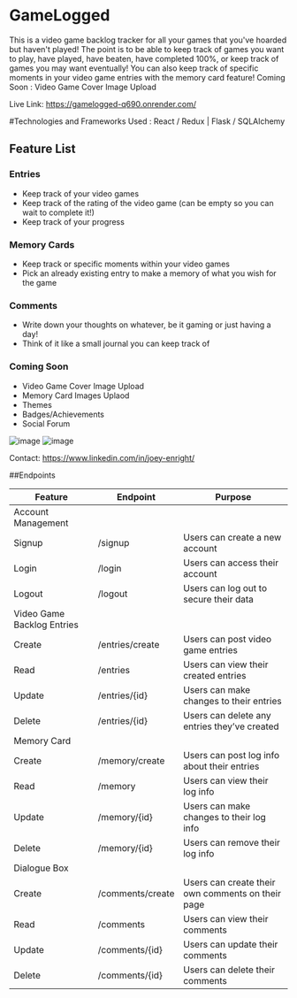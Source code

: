 # GameLogged

This is a video game backlog tracker for all your games that you've hoarded but haven't played!
The point is to be able to keep track of games you want to play, have played, have beaten, have completed 100%, or keep track of games you may want eventually!
You can also keep track of specific moments in your video game entries with the memory card feature!
Coming Soon : Video Game Cover Image Upload

Live Link: https://gamelogged-q690.onrender.com/


#Technologies and Frameworks Used : React / Redux | Flask / SQLAlchemy 

## Feature List

### Entries
- Keep track of your video games 
- Keep track of the rating of the video game (can be empty so you can wait to complete it!)
- Keep track of your progress

### Memory Cards
- Keep track or specific moments within your video games
- Pick an already existing entry to make a memory of what you wish for the game

### Comments
- Write down your thoughts on whatever, be it gaming or just having a day!
- Think of it like a small journal you can keep track of

### Coming Soon
- Video Game Cover Image Upload
- Memory Card Images Uplaod
- Themes
- Badges/Achievements
- Social Forum

![image](https://github.com/Jojovial/GameLogged/assets/114697414/7ac756df-2bf9-452a-a351-527ddd82df61)
![image](https://github.com/Jojovial/GameLogged/assets/114697414/c7747241-6c84-4db9-bd7f-175e2e5bf596)

Contact:
https://www.linkedin.com/in/joey-enright/

##Endpoints

| Feature                  | Endpoint           | Purpose                                           |
|--------------------------|--------------------|---------------------------------------------------|
| Account Management       |                    |                                                   |
| Signup                   | /signup            | Users can create a new account                   |
| Login                    | /login             | Users can access their account                   |
| Logout                   | /logout            | Users can log out to secure their data            |
| Video Game Backlog Entries |                   |                                                   |
| Create                   | /entries/create    | Users can post video game entries                |
| Read                     | /entries           | Users can view their created entries             |
| Update                   | /entries/{id}      | Users can make changes to their entries          |
| Delete                   | /entries/{id}      | Users can delete any entries they’ve created     |
| Memory Card              |                    |                                                   |
| Create                   | /memory/create     | Users can post log info about their entries      |
| Read                     | /memory            | Users can view their log info                    |
| Update                   | /memory/{id}       | Users can make changes to their log info         |
| Delete                   | /memory/{id}       | Users can remove their log info                  |
| Dialogue Box             |                    |                                                   |
| Create                   | /comments/create   | Users can create their own comments on their page|
| Read                     | /comments          | Users can view their comments                    |
| Update                   | /comments/{id}     | Users can update their comments                 |
| Delete                   | /comments/{id}     | Users can delete their comments                 |


